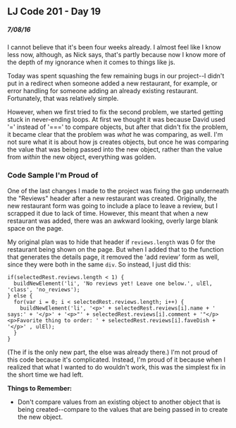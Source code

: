 ## LJ Code 201 - Day 19
##### 7/08/16

I cannot believe that it's been four weeks already. I almost feel like I know less now, although, as Nick says, that's partly because now I know more of the depth of my ignorance when it comes to things like js.

Today was spent squashing the few remaining bugs in our project--I didn't put in a redirect when someone added a new restaurant, for example, or error handling for someone adding an already existing restaurant. Fortunately, that was relatively simple.

However, when we first tried to fix the second problem, we started getting stuck in never-ending loops. At first we thought it was because David used '=' instead of '===' to compare objects, but after that didn't fix the problem, it became clear that the problem was *what* he was comparing, as well. I'm not sure what it is about how js creates objects, but once he was comparing the value that was being passed into the new object, rather than the value from *within* the new object, everything was golden.

### Code Sample I'm Proud of

One of the last changes I made to the project was fixing the gap underneath the "Reviews" header after a new restaurant was created. Originally, the new restaurant form was going to include a place to leave a review, but I scrapped it due to lack of time. However, this meant that when a new restaurant was added, there was an awkward looking, overly large blank space on the page.

My original plan was to hide that header if ```reviews.length``` was 0 for the restaurant being shown on the page. But when I added that to the function that generates the details page, it removed the 'add review' form as well, since they were both in the same ```div```. So instead, I just did this:

```
if(selectedRest.reviews.length < 1) {
  buildNewElement('li', 'No reviews yet! Leave one below.', ulEl, 'class', 'no_reviews');
} else {
  for(var i = 0; i < selectedRest.reviews.length; i++) {
    buildNewElement('li', '<p>' + selectedRest.reviews[i].name + ' says:' + '</p>' + '<p>"' + selectedRest.reviews[i].comment + '"</p><p>Favorite thing to order: ' + selectedRest.reviews[i].faveDish + '</p>' , ulEl);
  }
}
```

(The if is the only new part, the else was already there.) I'm not proud of this code because it's complicated. Instead, I'm proud of it because when I realized that what I wanted to do wouldn't work, this was the simplest fix in the short time we had left.

**Things to Remember:**

* Don't compare values from an existing object to another object that is being created--compare to the values that are being passed in to create the new object.
